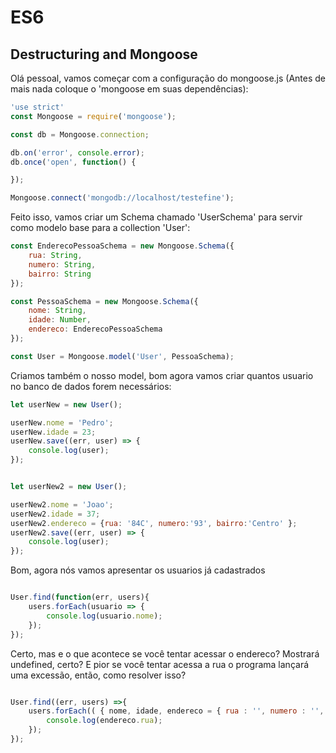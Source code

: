 # ES6

## Destructuring and Mongoose

Olá pessoal, vamos começar com a configuração do mongoose.js (Antes de mais nada coloque o 'mongoose em suas dependências):

```javascript
'use strict'
const Mongoose = require('mongoose');

const db = Mongoose.connection;

db.on('error', console.error);
db.once('open', function() {

});

Mongoose.connect('mongodb://localhost/testefine');
```

Feito isso, vamos criar um Schema chamado 'UserSchema' para servir como modelo base para a collection 'User':

```javascript
const EnderecoPessoaSchema = new Mongoose.Schema({
	rua: String,
    numero: String,
    bairro: String
});

const PessoaSchema = new Mongoose.Schema({
	nome: String,
	idade: Number,
    endereco: EnderecoPessoaSchema
});

const User = Mongoose.model('User', PessoaSchema);
```
Criamos também o nosso model, bom agora vamos criar quantos usuario no banco de dados forem necessários:

```javascript
let userNew = new User();

userNew.nome = 'Pedro';
userNew.idade = 23;
userNew.save((err, user) => {
    console.log(user);
});


let userNew2 = new User();

userNew2.nome = 'Joao';
userNew2.idade = 37;
userNew2.endereco = {rua: '84C', numero:'93', bairro:'Centro' };
userNew2.save((err, user) => {
    console.log(user);
});
```

Bom, agora nós vamos apresentar os usuarios já cadastrados

```javascript

User.find(function(err, users){
    users.forEach(usuario => {
        console.log(usuario.nome);
    });
});
```

Certo, mas e o que acontece se você tentar acessar o endereco? Mostrará undefined, certo? E pior se você tentar acessa a rua o programa lançará uma excessão, então, como resolver isso?

```javascript

User.find((err, users) =>{
	users.forEach(( { nome, idade, endereco = { rua : '', numero : '', bairro : '' } } ) =>{
		console.log(endereco.rua);
	});
});

```
